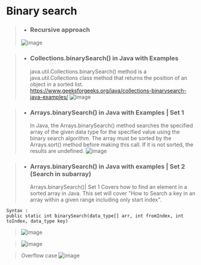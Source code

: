 # Binary search
> - ### Recursive approach
> ![image](https://github.com/user-attachments/assets/3dadb0bc-e52c-4939-87d4-ea2ebd94ae85)

> - ### Collections.binarySearch() in Java with Examples
>   java.util.Collections.binarySearch() method is a java.util.Collections class method that returns the position of an object in a sorted list.
>   https://www.geeksforgeeks.org/java/collections-binarysearch-java-examples/
>   ![image](https://github.com/user-attachments/assets/100e5a25-7dc8-4a76-87b0-ce3b0edbf911)

> - ### Arrays.binarySearch() in Java with Examples | Set 1
>   In Java, the Arrays.binarySearch() method searches the specified array of the given data type for the specified value using the binary search algorithm.
>   The array must be sorted by the Arrays.sort() method before making this call. If it is not sorted, the results are undefined.
>   ![image](https://github.com/user-attachments/assets/eb5333a8-9c0c-47b5-bc0c-bce991140130)

> - ### Arrays.binarySearch() in Java with examples | Set 2 (Search in subarray)
>   Arrays.binarySearch()| Set 1 Covers how to find an element in a sorted array in Java. This set will cover "How to Search a key in an array within a given range including only start index".
```
Syntax :  
public static int binarySearch(data_type[] arr, int fromIndex, int toIndex, data_type key)
```
>![image](https://github.com/user-attachments/assets/b21d68eb-3b2e-40ec-aa85-26f0d5bd2e77)

> ![image](https://github.com/user-attachments/assets/9f5d303c-df18-42d2-ba0a-31d93b8e2b09)


> Overflow case
> ![image](https://github.com/user-attachments/assets/ceff4d29-486b-4ecb-a1ef-33cfc3f2af50)

